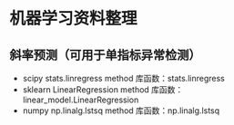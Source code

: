 # 机器学习资料整理
## 斜率预测（可用于单指标异常检测）
* scipy stats.linregress method 库函数：stats.linregress
* sklearn LinearRegression method 库函数：linear_model.LinearRegression
* numpy np.linalg.lstsq method 库函数：np.linalg.lstsq
